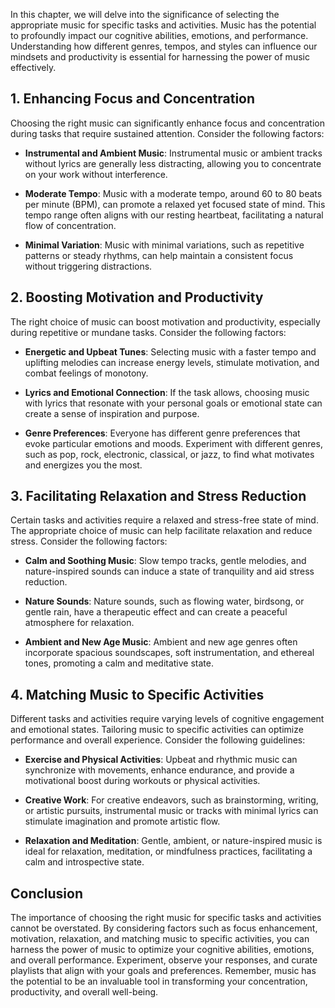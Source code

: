 
In this chapter, we will delve into the significance of selecting the appropriate music for specific tasks and activities. Music has the potential to profoundly impact our cognitive abilities, emotions, and performance. Understanding how different genres, tempos, and styles can influence our mindsets and productivity is essential for harnessing the power of music effectively.

1\. Enhancing Focus and Concentration
------------------------------------

Choosing the right music can significantly enhance focus and concentration during tasks that require sustained attention. Consider the following factors:

* **Instrumental and Ambient Music**: Instrumental music or ambient tracks without lyrics are generally less distracting, allowing you to concentrate on your work without interference.

* **Moderate Tempo**: Music with a moderate tempo, around 60 to 80 beats per minute (BPM), can promote a relaxed yet focused state of mind. This tempo range often aligns with our resting heartbeat, facilitating a natural flow of concentration.

* **Minimal Variation**: Music with minimal variations, such as repetitive patterns or steady rhythms, can help maintain a consistent focus without triggering distractions.

2\. Boosting Motivation and Productivity
---------------------------------------

The right choice of music can boost motivation and productivity, especially during repetitive or mundane tasks. Consider the following factors:

* **Energetic and Upbeat Tunes**: Selecting music with a faster tempo and uplifting melodies can increase energy levels, stimulate motivation, and combat feelings of monotony.

* **Lyrics and Emotional Connection**: If the task allows, choosing music with lyrics that resonate with your personal goals or emotional state can create a sense of inspiration and purpose.

* **Genre Preferences**: Everyone has different genre preferences that evoke particular emotions and moods. Experiment with different genres, such as pop, rock, electronic, classical, or jazz, to find what motivates and energizes you the most.

3\. Facilitating Relaxation and Stress Reduction
-----------------------------------------------

Certain tasks and activities require a relaxed and stress-free state of mind. The appropriate choice of music can help facilitate relaxation and reduce stress. Consider the following factors:

* **Calm and Soothing Music**: Slow tempo tracks, gentle melodies, and nature-inspired sounds can induce a state of tranquility and aid stress reduction.

* **Nature Sounds**: Nature sounds, such as flowing water, birdsong, or gentle rain, have a therapeutic effect and can create a peaceful atmosphere for relaxation.

* **Ambient and New Age Music**: Ambient and new age genres often incorporate spacious soundscapes, soft instrumentation, and ethereal tones, promoting a calm and meditative state.

4\. Matching Music to Specific Activities
----------------------------------------

Different tasks and activities require varying levels of cognitive engagement and emotional states. Tailoring music to specific activities can optimize performance and overall experience. Consider the following guidelines:

* **Exercise and Physical Activities**: Upbeat and rhythmic music can synchronize with movements, enhance endurance, and provide a motivational boost during workouts or physical activities.

* **Creative Work**: For creative endeavors, such as brainstorming, writing, or artistic pursuits, instrumental music or tracks with minimal lyrics can stimulate imagination and promote artistic flow.

* **Relaxation and Meditation**: Gentle, ambient, or nature-inspired music is ideal for relaxation, meditation, or mindfulness practices, facilitating a calm and introspective state.

Conclusion
----------

The importance of choosing the right music for specific tasks and activities cannot be overstated. By considering factors such as focus enhancement, motivation, relaxation, and matching music to specific activities, you can harness the power of music to optimize your cognitive abilities, emotions, and overall performance. Experiment, observe your responses, and curate playlists that align with your goals and preferences. Remember, music has the potential to be an invaluable tool in transforming your concentration, productivity, and overall well-being.
